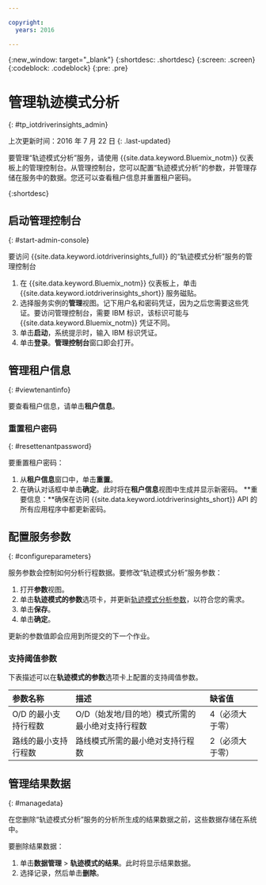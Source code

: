 ```yaml
---

copyright:
  years: 2016

---
```


{:new_window: target="_blank"}
{:shortdesc: .shortdesc}
{:screen: .screen}
{:codeblock: .codeblock}
{:pre: .pre}

# 管理轨迹模式分析
{: #tp_iotdriverinsights_admin}

上次更新时间：2016 年 7 月 22 日
{: .last-updated}

要管理“轨迹模式分析”服务，请使用 {{site.data.keyword.Bluemix_notm}} 仪表板上的管理控制台。从管理控制台，您可以配置“轨迹模式分析”的参数，并管理存储在服务中的数据。您还可以查看租户信息并重置租户密码。

{:shortdesc}

## 启动管理控制台
{: #start-admin-console}

要访问 {{site.data.keyword.iotdriverinsights_full}} 的“轨迹模式分析”服务的管理控制台

1. 在 {{site.data.keyword.Bluemix_notm}} 仪表板上，单击 {{site.data.keyword.iotdriverinsights_short}} 服务磁贴。
2. 选择服务实例的**管理**视图。记下用户名和密码凭证，因为之后您需要这些凭证。要访问管理控制台，需要 IBM 标识，该标识可能与 {{site.data.keyword.Bluemix_notm}} 凭证不同。
3. 单击**启动**，系统提示时，输入 IBM 标识凭证。
4. 单击**登录**。**管理控制台**窗口即会打开。


## 管理租户信息
{: #viewtenantinfo}

要查看租户信息，请单击**租户信息**。

### 重置租户密码
{: #resettenantpassword}

要重置租户密码：

1. 从**租户信息**窗口中，单击**重置**。
2. 在确认对话框中单击**确定**。此时将在**租户信息**视图中生成并显示新密码。
**重要信息：**确保在访问 {{site.data.keyword.iotdriverinsights_short}} API 的所有应用程序中都更新密码。

## 配置服务参数
{: #configureparameters}

服务参数会控制如何分析行程数据。要修改“轨迹模式分析”服务参数：

1. 打开**参数**视图。
2. 单击**轨迹模式的参数**选项卡，并更新[轨迹模式分析参数](#tp_parameters)，以符合您的需求。
3. 单击**保存**。
4. 单击**确定**。

更新的参数值即会应用到所提交的下一个作业。

### 支持阈值参数

下表描述可以在**轨迹模式的参数**选项卡上配置的支持阈值参数。

|参数名称|描述|缺省值|
|:--------|:--------|:-------|
|O/D 的最小支持行程数|O/D（始发地/目的地）模式所需的最小绝对支持行程数|4（必须大于零）|
|路线的最小支持行程数|路线模式所需的最小绝对支持行程数|2（必须大于零）|

## 管理结果数据
{: #managedata}

在您删除“轨迹模式分析”服务的分析所生成的结果数据之前，这些数据存储在系统中。

要删除结果数据：

1. 单击**数据管理** > **轨迹模式的结果**。此时将显示结果数据。
2. 选择记录，然后单击**删除**。
